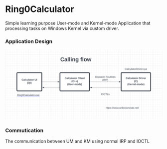 # Ring0Calculator
Simple learning purpose User-mode and Kernel-mode Application that processing tasks on Windows Kernel via custom driver. 

### Application Design
![calling flow](https://github.com/un4ckn0wl3z/Ring0Calculator/blob/main/Screenshot%202023-11-17%20235833.png?raw=true)

### Commutication
The communication between UM and KM using normal IRP and IOCTL
